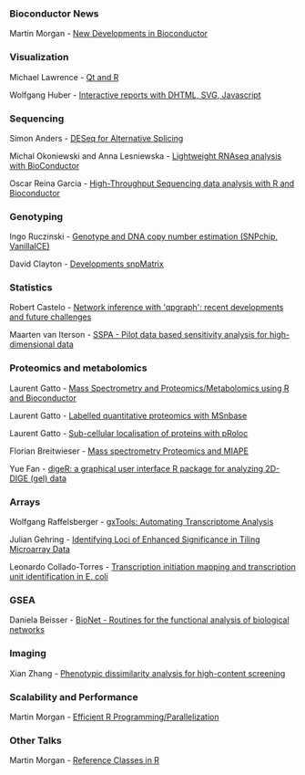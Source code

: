 ### Bioconductor News

Martin Morgan - [New Developments in Bioconductor](BioconductorDevelopments-Morgan.pdf)


### Visualization

Michael Lawrence - [Qt and R](Qt-Lawrence.pdf)

Wolfgang Huber - [Interactive reports with DHTML, SVG, Javascript](SVG-XHTML-Huber.pdf)

### Sequencing

Simon Anders - [DESeq for Alternative Splicing](ExonSeq-Anders.pdf)

Michal Okoniewski and Anna Lesniewska - [Lightweight RNAseq analysis with BioConductor](RNASeq-MichalAnna.pdf)

Oscar Reina Garcia - [High-Throughput Sequencing data analysis with R and Bioconductor](htSeqTools-OscarReina.pdf)


### Genotyping

Ingo Ruczinski - [Genotype and DNA copy number estimation (SNPchip, VanillaICE)](DNAcopynumber-Ruczinski.pdf)

David Clayton - [Developments snpMatrix](snpMatrix2-Clayton.pdf)

### Statistics

Robert Castelo - [Network inference with 'qpgraph': recent developments and future challenges](QPgraph-Castelo.pdf)

Maarten van Iterson - [SSPA - Pilot data based sensitivity analysis for high-dimensional data](SSPA-vanIterson.pdf)

### Proteomics and metabolomics

Laurent Gatto - [Mass Spectrometry and Proteomics/Metabolomics using R and Bioconductor](MSintro_LaurentGatto.pdf)

Laurent Gatto - [Labelled quantitative proteomics with MSnbase](MSnbase_LaurentGatto.pdf)

Laurent Gatto - [Sub-cellular localisation of proteins with pRoloc](pRoloc_LaurentGatto.pdf)

Florian Breitwieser - [Mass spectrometry Proteomics and MIAPE](Proteomics_MIAPE-bioCdevel_hdlbg-BreitwieserFlorian.pdf)

Yue Fan - [digeR: a graphical user interface R package for analyzing 2D-DIGE (gel) data](digeR-YueFan.pdf)

### Arrays

Wolfgang Raffelsberger - [gxTools: Automating Transcriptome Analysis ](gxTools-Raffelsberger.pdf)

Julian Gehring - [Identifying Loci of Enhanced Significance in Tiling Microarray Data](les-Gehring.pdf)

Leonardo Collado-Torres - [Transcription initiation mapping and transcription unit identification in E. coli](Bacterial-Collado.pdf)

### GSEA

Daniela Beisser - [BioNet - Routines for the functional analysis of biological networks](BioNet-Beisser.pdf)


### Imaging

Xian Zhang - [Phenotypic dissimilarity analysis for high-content screening](phenoDist-XianZhang.pdf)

### Scalability and Performance

Martin Morgan - [Efficient R Programming/Parallelization](HighPerformanceR-Morgan.pdf)


### Other Talks

Martin Morgan - [Reference Classes in R](ReferenceClasses-Morgan.pdf)

